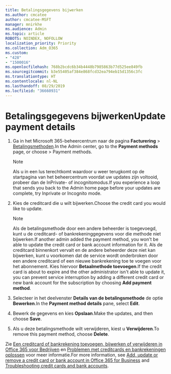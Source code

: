```yaml
---
title: Betalingsgegevens bijwerken
ms.author: cmcatee
author: cmcatee-MSFT
manager: mnirkhe
ms.audience: Admin
ms.topic: article
ROBOTS: NOINDEX, NOFOLLOW
localization_priority: Priority
ms.collection: Adm_O365
ms.custom:
- "428"
- "1500016"
ms.openlocfilehash: 768b2bcdc6b34b4448b7985863b77d525ee849fb
ms.sourcegitcommit: b3e55405af384e868fcd32ea794eb15d1356c3fc
ms.translationtype: HT
ms.contentlocale: nl-NL
ms.lasthandoff: 08/29/2019
ms.locfileid: "36660931"
---
```

# <a name="update-payment-details"></a><span data-ttu-id="7a097-102">Betalingsgegevens bijwerken</span><span class="sxs-lookup"><span data-stu-id="7a097-102">Update payment details</span></span>

1. <span data-ttu-id="7a097-103">Ga in het Microsoft 365-beheercentrum naar de pagina **Facturering** \> [Betalingsmethoden](https://go.microsoft.com/fwlink/p/?linkid=2018806).</span><span class="sxs-lookup"><span data-stu-id="7a097-103">In the Admin center, go to the **Payment methods** page, or choose \> [](https://go.microsoft.com/fwlink/p/?linkid=2018806) Payment methods.</span></span>

    > [!NOTE]
    > <span data-ttu-id="7a097-104">Als u in een lus terechtkomt waardoor u weer terugkomt op de startpagina van het beheercentrum voordat uw updates zijn voltooid, probeer dan de InPrivate- of incognitomodus.</span><span class="sxs-lookup"><span data-stu-id="7a097-104">If you experience a loop that sends you back to the Admin home page before your updates are complete, try Inprivate or Incognito mode.</span></span>
  
2. <span data-ttu-id="7a097-105">Kies de creditcard die u wilt bijwerken.</span><span class="sxs-lookup"><span data-stu-id="7a097-105">Choose the credit card you would like to update.</span></span>

    > [!NOTE]
    > <span data-ttu-id="7a097-106">Als de betalingsmethode door een andere beheerder is toegevoegd, kunt u de creditcard- of bankrekeninggegevens voor die methode niet bijwerken.</span><span class="sxs-lookup"><span data-stu-id="7a097-106">If another admin added the payment method, you won't be able to update the credit card or bank account information for it.</span></span> <span data-ttu-id="7a097-107">Als de creditcard binnenkort vervalt en de andere beheerder deze niet kan bijwerken, kunt u voorkomen dat de service wordt onderbroken door een andere creditcard of een nieuwe bankrekening toe te voegen voor het abonnement. Kies hiervoor **Betaalmethode toevoegen**.</span><span class="sxs-lookup"><span data-stu-id="7a097-107">If the credit card is about to expire and the other administrator isn't able to update it, you can prevent service interruption by adding a different credit card or new bank account for the subscription by choosing **Add payment method**.</span></span>
  
3. <span data-ttu-id="7a097-108">Selecteer in het deelvenster **Details van de betalingsmethode** de optie **Bewerken**.</span><span class="sxs-lookup"><span data-stu-id="7a097-108">In the **Payment method details** pane, select **Edit**.</span></span>

4. <span data-ttu-id="7a097-109">Bewerk de gegevens en kies **Opslaan**.</span><span class="sxs-lookup"><span data-stu-id="7a097-109">Make the updates, and then choose **Save**.</span></span>

5. <span data-ttu-id="7a097-110">Als u deze betalingsmethode wilt verwijderen, kiest u **Verwijderen**.</span><span class="sxs-lookup"><span data-stu-id="7a097-110">To remove this payment method, choose **Delete**.</span></span>

<span data-ttu-id="7a097-111">Zie [Een creditcard of bankrekening toevoegen, bijwerken of verwijderen in Office 365 voor Bedrijven](https://docs.microsoft.com/office365/admin/subscriptions-and-billing/add-update-or-remove-credit-card-or-bank-account) en [Problemen met creditcards en bankrekeningen oplossen](https://docs.microsoft.com/office365/admin/subscriptions-and-billing/add-update-or-remove-credit-card-or-bank-account#troubleshooting-credit-cards-and-bank-accounts) voor meer informatie.</span><span class="sxs-lookup"><span data-stu-id="7a097-111">For more information, see [Add, update or remove a credit card or bank account in Office 365 for Business](https://docs.microsoft.com/office365/admin/subscriptions-and-billing/add-update-or-remove-credit-card-or-bank-account) and [Troubleshooting credit cards and bank accounts](https://docs.microsoft.com/office365/admin/subscriptions-and-billing/add-update-or-remove-credit-card-or-bank-account#troubleshooting-credit-cards-and-bank-accounts).</span></span>